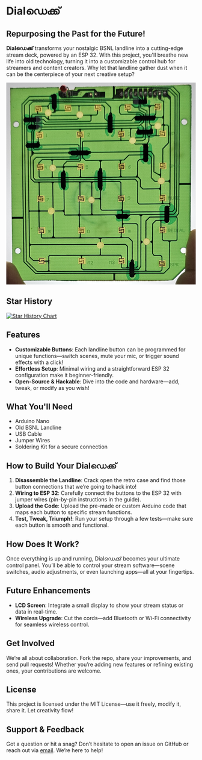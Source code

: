 
# **Dialഡെക്ക്**  
## Repurposing the Past for the Future!  

**Dialഡെക്ക്** transforms your nostalgic BSNL landline into a cutting-edge stream deck, powered by an ESP 32. With this project, you'll breathe new life into old technology, turning it into a customizable control hub for streamers and content creators. Why let that landline gather dust when it can be the centerpiece of your next creative setup?

![DialDeck](landlinePcb.jpg)

## Star History

[![Star History Chart](https://api.star-history.com/svg?repos=Rishi-k-s/DialDeck&type=Date)](https://www.star-history.com/#Rishi-k-s/DialDeck&Date)

## **Features**

- **Customizable Buttons**: Each landline button can be programmed for unique functions—switch scenes, mute your mic, or trigger sound effects with a click!  
- **Effortless Setup**: Minimal wiring and a straightforward ESP 32 configuration make it beginner-friendly.  
- **Open-Source & Hackable**: Dive into the code and hardware—add, tweak, or modify as you wish!  

## **What You'll Need**

- Arduino Nano  
- Old BSNL Landline  
- USB Cable  
- Jumper Wires  
- Soldering Kit for a secure connection

## **How to Build Your Dialഡെക്ക്**

1. **Disassemble the Landline**: Crack open the retro case and find those button connections that we’re going to hack into!  
2. **Wiring to ESP 32**: Carefully connect the buttons to the ESP 32 with jumper wires (pin-by-pin instructions in the guide).  
3. **Upload the Code**: Upload the pre-made or custom Arduino code that maps each button to specific stream functions.  
4. **Test, Tweak, Triumph!**: Run your setup through a few tests—make sure each button is smooth and functional.

## **How Does It Work?**

Once everything is up and running, Dialഡെക്ക് becomes your ultimate control panel. You’ll be able to control your stream software—scene switches, audio adjustments, or even launching apps—all at your fingertips.

## **Future Enhancements**

<!-- - **LED Feedback**: Add visual feedback for active buttons with custom LED indicators.   -->
- **LCD Screen**: Integrate a small display to show your stream status or data in real-time.  
- **Wireless Upgrade**: Cut the cords—add Bluetooth or Wi-Fi connectivity for seamless wireless control.  
<!-- - **Custom Housing**: Design and 3D print a slick new enclosure to make your setup look as professional as it is functional. -->

## **Get Involved**

We’re all about collaboration. Fork the repo, share your improvements, and send pull requests! Whether you’re adding new features or refining existing ones, your contributions are welcome.

## **License**

This project is licensed under the MIT License—use it freely, modify it, share it. Let creativity flow!

## **Support & Feedback**

Got a question or hit a snag? Don’t hesitate to open an issue on GitHub or reach out via [email](mailto:rishikrishna.sr@gmail.com). We’re here to help!




